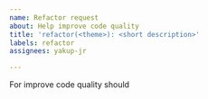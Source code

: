 ```yaml
---
name: Refactor request
about: Help improve code quality
title: 'refactor(<theme>): <short description>'
labels: refactor
assignees: yakup-jr

---
```


For improve code quality should
